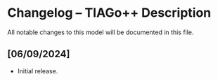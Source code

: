 # Changelog – TIAGo++ Description

All notable changes to this model will be documented in this file.

## [06/09/2024]
- Initial release.
